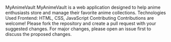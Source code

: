 MyAnimeVault
MyAnimeVault is a web application designed to help anime enthusiasts store and manage their favorite anime collections.
Technologies Used
Frontend: HTML, CSS, JavaScript
Contributing
Contributions are welcome! Please fork the repository and create a pull request with your suggested changes. For major changes, please open an issue first to discuss the proposed changes.
